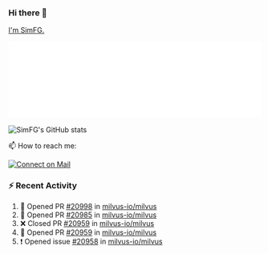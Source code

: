 ### Hi there 👋

[I'm SimFG.](https://simfg.github.io/)

![Metrics](/metrics.plugin.followup.user.svg)

![SimFG's GitHub stats](https://github-readme-stats.vercel.app/api?username=SimFG&show_icons=true&theme=radical&count_private=true)

📫 How to reach me:

[![Connect on Mail](https://img.shields.io/badge/Ask%20me-anything-1abc9c.svg)](mailto:1142838399@qq.com)

### :zap: Recent Activity

<!--START_SECTION:activity-->
1. 💪 Opened PR [#20998](https://github.com/milvus-io/milvus/pull/20998) in [milvus-io/milvus](https://github.com/milvus-io/milvus)
2. 💪 Opened PR [#20985](https://github.com/milvus-io/milvus/pull/20985) in [milvus-io/milvus](https://github.com/milvus-io/milvus)
3. ❌ Closed PR [#20959](https://github.com/milvus-io/milvus/pull/20959) in [milvus-io/milvus](https://github.com/milvus-io/milvus)
4. 💪 Opened PR [#20959](https://github.com/milvus-io/milvus/pull/20959) in [milvus-io/milvus](https://github.com/milvus-io/milvus)
5. ❗️ Opened issue [#20958](https://github.com/milvus-io/milvus/issues/20958) in [milvus-io/milvus](https://github.com/milvus-io/milvus)
<!--END_SECTION:activity-->


